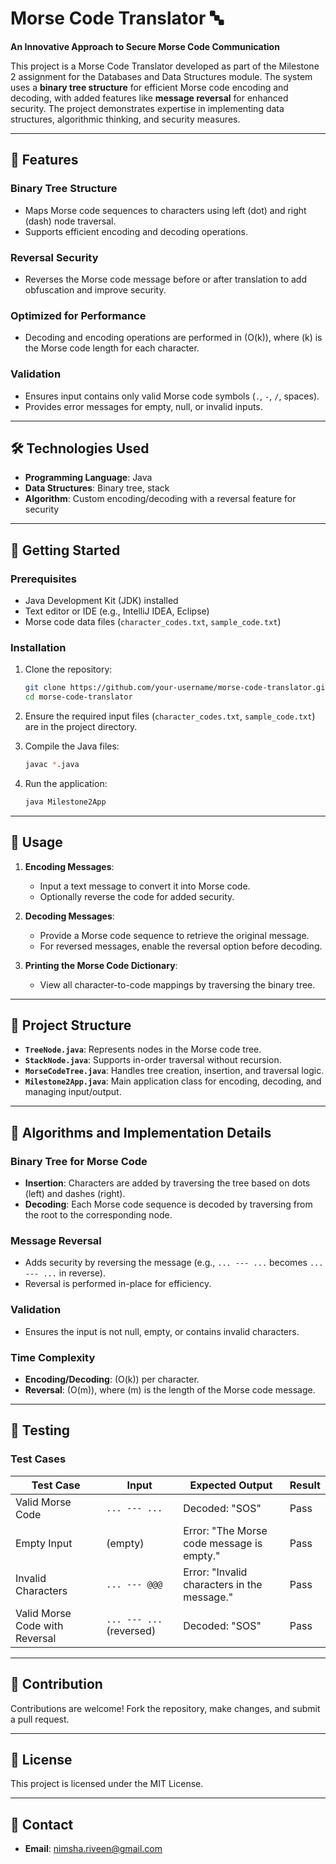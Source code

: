 
# Morse Code Translator 🔤

**An Innovative Approach to Secure Morse Code Communication**

This project is a Morse Code Translator developed as part of the Milestone 2 assignment for the Databases and Data Structures module. The system uses a **binary tree structure** for efficient Morse code encoding and decoding, with added features like **message reversal** for enhanced security. The project demonstrates expertise in implementing data structures, algorithmic thinking, and security measures.

----

## 🌟 Features

### **Binary Tree Structure**
- Maps Morse code sequences to characters using left (dot) and right (dash) node traversal.
- Supports efficient encoding and decoding operations.

### **Reversal Security**
- Reverses the Morse code message before or after translation to add obfuscation and improve security.

### **Optimized for Performance**
- Decoding and encoding operations are performed in \(O(k)\), where \(k\) is the Morse code length for each character.

### **Validation**
- Ensures input contains only valid Morse code symbols (`.`, `-`, `/`, spaces).
- Provides error messages for empty, null, or invalid inputs.

---

## 🛠️ Technologies Used
- **Programming Language**: Java
- **Data Structures**: Binary tree, stack
- **Algorithm**: Custom encoding/decoding with a reversal feature for security

---

## 📌 Getting Started

### **Prerequisites**
- Java Development Kit (JDK) installed
- Text editor or IDE (e.g., IntelliJ IDEA, Eclipse)
- Morse code data files (`character_codes.txt`, `sample_code.txt`)

### **Installation**
1. Clone the repository:
   ```bash
   git clone https://github.com/your-username/morse-code-translator.git
   cd morse-code-translator
   ```
2. Ensure the required input files (`character_codes.txt`, `sample_code.txt`) are in the project directory.

3. Compile the Java files:
   ```bash
   javac *.java
   ```

4. Run the application:
   ```bash
   java Milestone2App
   ```

---

## 📖 Usage
1. **Encoding Messages**:
   - Input a text message to convert it into Morse code.
   - Optionally reverse the code for added security.

2. **Decoding Messages**:
   - Provide a Morse code sequence to retrieve the original message.
   - For reversed messages, enable the reversal option before decoding.

3. **Printing the Morse Code Dictionary**:
   - View all character-to-code mappings by traversing the binary tree.

---

## 🚀 Project Structure
- **`TreeNode.java`**: Represents nodes in the Morse code tree.
- **`StackNode.java`**: Supports in-order traversal without recursion.
- **`MorseCodeTree.java`**: Handles tree creation, insertion, and traversal logic.
- **`Milestone2App.java`**: Main application class for encoding, decoding, and managing input/output.

---

## 🔧 Algorithms and Implementation Details

### **Binary Tree for Morse Code**
- **Insertion**: Characters are added by traversing the tree based on dots (left) and dashes (right).
- **Decoding**: Each Morse code sequence is decoded by traversing from the root to the corresponding node.

### **Message Reversal**
- Adds security by reversing the message (e.g., `... --- ...` becomes `... --- ...` in reverse).
- Reversal is performed in-place for efficiency.

### **Validation**
- Ensures the input is not null, empty, or contains invalid characters.

### **Time Complexity**
- **Encoding/Decoding**: \(O(k)\) per character.
- **Reversal**: \(O(m)\), where \(m\) is the length of the Morse code message.

---

## 🧪 Testing

### **Test Cases**
| **Test Case**                      | **Input**                                    | **Expected Output**                                       | **Result**  |
|------------------------------------|---------------------------------------------|-----------------------------------------------------------|-------------|
| Valid Morse Code                   | `... --- ...`                               | Decoded: "SOS"                                           | Pass        |
| Empty Input                        | (empty)                                     | Error: "The Morse code message is empty."                | Pass        |
| Invalid Characters                 | `... --- @@@`                               | Error: "Invalid characters in the message."              | Pass        |
| Valid Morse Code with Reversal     | `... --- ...` (reversed)                    | Decoded: "SOS"                                           | Pass        |

---

## 🤝 Contribution
Contributions are welcome! Fork the repository, make changes, and submit a pull request.

---

## 📜 License
This project is licensed under the MIT License.

---

## 📧 Contact
- **Email**: nimsha.riveen@gmail.com
